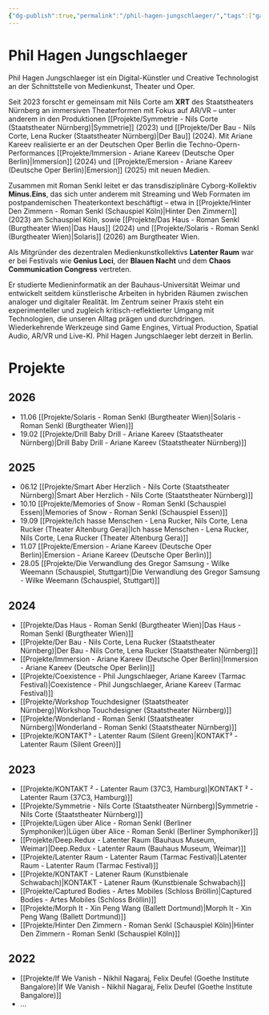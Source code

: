 ```yaml
---
{"dg-publish":true,"permalink":"/phil-hagen-jungschlaeger/","tags":["gardenEntry"],"created":"2025-05-26T09:37:39.774+02:00","updated":"2025-05-26T15:27:59.458+02:00"}
---
```


# Phil Hagen Jungschlaeger

Phil Hagen Jungschlaeger ist ein Digital-Künstler und Creative Technologist an der Schnittstelle von Medienkunst, Theater und Oper.  

Seit 2023 forscht er gemeinsam mit Nils Corte am **XRT** des Staatstheaters Nürnberg an immersiven Theaterformen mit Fokus auf AR/VR – unter anderem in den Produktionen [[Projekte/Symmetrie - Nils Corte (Staatstheater Nürnberg)\|Symmetrie]] (2023) und [[Projekte/Der Bau - Nils Corte, Lena Rucker (Staatstheater Nürnberg)\|Der Bau]] (2024). Mit Ariane Kareev realisierte er an der Deutschen Oper Berlin die Techno-Opern-Performances [[Projekte/Immersion - Ariane Kareev (Deutsche Oper Berlin)\|Immersion]] (2024) und [[Projekte/Emersion - Ariane Kareev (Deutsche Oper Berlin)\|Emersion]] (2025) mit neuen Medien.

Zusammen mit Roman Senkl leitet er das transdisziplinäre Cyborg-Kollektiv **Minus.Eins**, das sich unter anderem mit Streaming und Web Formaten im postpandemischen Theaterkontext beschäftigt – etwa in [[Projekte/Hinter Den Zimmern - Roman Senkl (Schauspiel Köln)\|Hinter Den Zimmern]] (2023) am Schauspiel Köln, sowie [[Projekte/Das Haus - Roman Senkl (Burgtheater Wien)\|Das Haus]] (2024) und [[Projekte/Solaris - Roman Senkl (Burgtheater Wien)\|Solaris]] (2026) am Burgtheater Wien. 

Als Mitgründer des dezentralen Medienkunstkollektivs **Latenter Raum** war er bei Festivals wie **Genius Loci**, der **Blauen Nacht** und dem **Chaos Communication Congress** vertreten.

Er studierte Medieninformatik an der Bauhaus-Universität Weimar und entwickelt seitdem künstlerische Arbeiten in hybriden Räumen zwischen analoger und digitaler Realität. Im Zentrum seiner Praxis steht ein experimenteller und zugleich kritisch-reflektierter Umgang mit Technologien, die unseren Alltag prägen und durchdringen. Wiederkehrende Werkzeuge sind Game Engines, Virtual Production, Spatial Audio, AR/VR und Live-KI. Phil Hagen Jungschlaeger lebt derzeit in Berlin.
# Projekte
## 2026
- 11.06 [[Projekte/Solaris - Roman Senkl (Burgtheater Wien)\|Solaris - Roman Senkl (Burgtheater Wien)]]
- 19.02 [[Projekte/Drill Baby Drill - Ariane Kareev (Staatstheater Nürnberg)\|Drill Baby Drill - Ariane Kareev (Staatstheater Nürnberg)]]
## 2025
- 06.12 [[Projekte/Smart Aber Herzlich - Nils Corte (Staatstheater Nürnberg)\|Smart Aber Herzlich - Nils Corte (Staatstheater Nürnberg)]]
- 10.10 [[Projekte/Memories of Snow - Roman Senkl (Schauspiel Essen)\|Memories of Snow - Roman Senkl (Schauspiel Essen)]]
- 19.09 [[Projekte/Ich hasse Menschen - Lena Rucker, Nils Corte, Lena Rucker (Theater Altenburg Gera)\|Ich hasse Menschen - Lena Rucker, Nils Corte, Lena Rucker (Theater Altenburg Gera)]]
- 11.07 [[Projekte/Emersion - Ariane Kareev (Deutsche Oper Berlin)\|Emersion - Ariane Kareev (Deutsche Oper Berlin)]]
- 28.05 [[Projekte/Die Verwandlung des Gregor Samsung - Wilke Weemann (Schauspiel, Stuttgart)\|Die Verwandlung des Gregor Samsung - Wilke Weemann (Schauspiel, Stuttgart)]]
## 2024
- [[Projekte/Das Haus - Roman Senkl (Burgtheater Wien)\|Das Haus - Roman Senkl (Burgtheater Wien)]]
- [[Projekte/Der Bau - Nils Corte, Lena Rucker (Staatstheater Nürnberg)\|Der Bau - Nils Corte, Lena Rucker (Staatstheater Nürnberg)]]
- [[Projekte/Immersion - Ariane Kareev (Deutsche Oper Berlin)\|Immersion - Ariane Kareev (Deutsche Oper Berlin)]]
- [[Projekte/Coexistence - Phil Jungschlaeger, Ariane Kareev (Tarmac Festival)\|Coexistence - Phil Jungschlaeger, Ariane Kareev (Tarmac Festival)]]
- [[Projekte/Workshop Touchdesigner (Staatstheater Nürnberg)\|Workshop Touchdesigner (Staatstheater Nürnberg)]]
- [[Projekte/Wonderland - Roman Senkl (Staatstheater Nürnberg)\|Wonderland - Roman Senkl (Staatstheater Nürnberg)]]
- [[Projekte/KONTAKT³ - Latenter Raum (Silent Green)\|KONTAKT³ - Latenter Raum (Silent Green)]]
## 2023
- [[Projekte/KONTAKT ² - Latenter Raum (37C3, Hamburg)\|KONTAKT ² - Latenter Raum (37C3, Hamburg)]]
- [[Projekte/Symmetrie - Nils Corte (Staatstheater Nürnberg)\|Symmetrie - Nils Corte (Staatstheater Nürnberg)]]
- [[Projekte/Lügen über Alice - Roman Senkl (Berliner Symphoniker)\|Lügen über Alice - Roman Senkl (Berliner Symphoniker)]]
- [[Projekte/Deep.Redux - Latenter Raum (Bauhaus Museum, Weimar)\|Deep.Redux - Latenter Raum (Bauhaus Museum, Weimar)]]
- [[Projekte/Latenter Raum - Latenter Raum (Tarmac Festival)\|Latenter Raum - Latenter Raum (Tarmac Festival)]]
- [[Projekte/KONTAKT - Latener Raum (Kunstbienale Schwabach)\|KONTAKT - Latener Raum (Kunstbienale Schwabach)]]
- [[Projekte/Captured Bodies - Artes Mobiles (Schloss Bröllin)\|Captured Bodies - Artes Mobiles (Schloss Bröllin)]]
- [[Projekte/Morph It - Xin Peng Wang (Ballett Dortmund)\|Morph It - Xin Peng Wang (Ballett Dortmund)]]
- [[Projekte/Hinter Den Zimmern - Roman Senkl (Schauspiel Köln)\|Hinter Den Zimmern - Roman Senkl (Schauspiel Köln)]]
## 2022
- [[Projekte/If We Vanish - Nikhil Nagaraj, Felix Deufel (Goethe Institute Bangalore)\|If We Vanish - Nikhil Nagaraj, Felix Deufel (Goethe Institute Bangalore)]]
- ...

